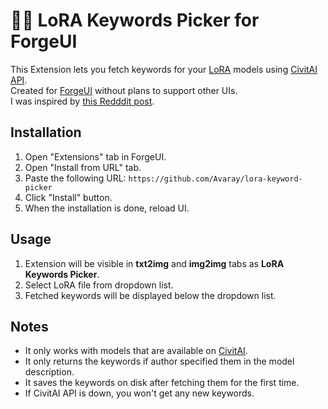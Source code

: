 # 🧙‍♂️ LoRA Keywords Picker for ForgeUI

This Extension lets you fetch keywords for your [LoRA](https://wiki.civitai.com/wiki/Low-Rank_Adaptation) models using [CivitAI API](https://developer.civitai.com/docs/api/public-rest).  
Created for [ForgeUI](https://github.com/lllyasviel/stable-diffusion-webui-forge) without plans to support other UIs.  
I was inspired by [this Redddit post](https://www.reddit.com/r/StableDiffusion/comments/1gbjasv/automatic1111_and_loras_for_generation_is_there/).

## Installation

1. Open "Extensions" tab in ForgeUI.
2. Open "Install from URL" tab.
3. Paste the following URL: `https://github.com/Avaray/lora-keyword-picker`
4. Click "Install" button.
5. When the installation is done, reload UI.

## Usage

1. Extension will be visible in **txt2img** and **img2img** tabs as **LoRA Keywords Picker**.
2. Select LoRA file from dropdown list.
3. Fetched keywords will be displayed below the dropdown list.

## Notes

- It only works with models that are available on [CivitAI](https://civitai.com/models).
- It only returns the keywords if author specified them in the model description.
- It saves the keywords on disk after fetching them for the first time. 
- If CivitAI API is down, you won't get any new keywords.
